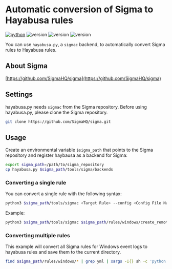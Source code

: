 # Automatic conversion of Sigma to Hayabusa rules
[![python](https://img.shields.io/badge/python-3.8-blue)](https://www.python.org/)
![version](https://img.shields.io/badge/Platform-Win-green)
![version](https://img.shields.io/badge/Platform-Lin-green)
![version](https://img.shields.io/badge/Platform-Mac-green)

You can use `hayabusa.py`, a `sigmac` backend, to automatically convert Sigma rules to Hayabusa rules.

## About Sigma

[https://github.com/SigmaHQ/sigma](https://github.com/SigmaHQ/sigma)

## Settings

hayabusa.py needs `sigmac` from the Sigma repository.
Before using hayabusa.py, please clone the Sigma repository.

```sh
git clone https://github.com/SigmaHQ/sigma.git
```

## Usage

Create an environmental variable `$sigma_path` that points to the Sigma repository and register haybausa as a backend for Sigma:

```sh
export sigma_path=/path/to/sigma_repository
cp hayabusa.py $sigma_path/tools/sigma/backends
```

### Converting a single rule

You can convert a single rule with the following syntax:

```sh
python3 $sigma_path/tools/sigmac <Target Rule> --config <Config File Name> --target hayabusa
```

Example:
```sh
python3 $sigma_path/tools/sigmac $sigma_path/rules/windows/create_remote_thread/sysmon_cactustorch.yml --config $sigma_path/tools/config/generic/sysmon.yml --target hayabusa > sysmon_cactustorch.yml
```

### Converting multiple rules

This example will convert all Sigma rules for Windows event logs to hayabusa rules and save them to the current directory.

```sh
find $sigma_path/rules/windows/* | grep yml | xargs -I{} sh -c 'python $sigma_path/tools/sigmac {} --config $sigma_path/tools/config/generic/sysmon.yml --target hayabusa > "$(basename {})"'
```
